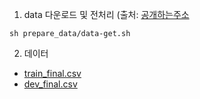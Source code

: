 1. data 다운로드 및 전처리 (출처: [공개하는주소](https://business.juso.go.kr/addrlink/adresInfoProvd/guidance/othbcAdresInfo.do)
```
sh prepare_data/data-get.sh
```
2. 데이터
- [train_final.csv](https://drive.google.com/file/d/10Ofba0fTu8kjxa2X6oLqEO1CAtU7JlNc/view?usp=drive_link)
- [dev_final.csv](https://drive.google.com/file/d/1oURLfPk6UYG4JhuRlfHCwkEZ-yukAawx/view?usp=drive_link)
